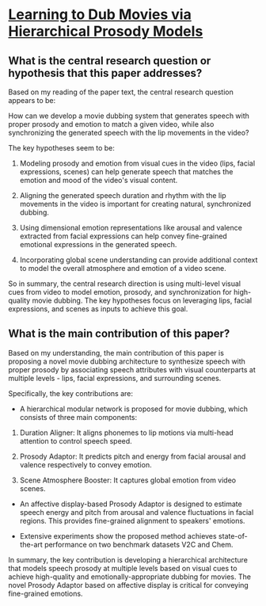 # [Learning to Dub Movies via Hierarchical Prosody Models](https://arxiv.org/abs/2212.04054)

## What is the central research question or hypothesis that this paper addresses?

 Based on my reading of the paper text, the central research question appears to be: 

How can we develop a movie dubbing system that generates speech with proper prosody and emotion to match a given video, while also synchronizing the generated speech with the lip movements in the video?

The key hypotheses seem to be:

1) Modeling prosody and emotion from visual cues in the video (lips, facial expressions, scenes) can help generate speech that matches the emotion and mood of the video's visual content. 

2) Aligning the generated speech duration and rhythm with the lip movements in the video is important for creating natural, synchronized dubbing.

3) Using dimensional emotion representations like arousal and valence extracted from facial expressions can help convey fine-grained emotional expressions in the generated speech. 

4) Incorporating global scene understanding can provide additional context to model the overall atmosphere and emotion of a video scene.

So in summary, the central research direction is using multi-level visual cues from video to model emotion, prosody, and synchronization for high-quality movie dubbing. The key hypotheses focus on leveraging lips, facial expressions, and scenes as inputs to achieve this goal.


## What is the main contribution of this paper?

 Based on my understanding, the main contribution of this paper is proposing a novel movie dubbing architecture to synthesize speech with proper prosody by associating speech attributes with visual counterparts at multiple levels - lips, facial expressions, and surrounding scenes. 

Specifically, the key contributions are:

- A hierarchical modular network is proposed for movie dubbing, which consists of three main components:

1) Duration Aligner: It aligns phonemes to lip motions via multi-head attention to control speech speed.

2) Prosody Adaptor: It predicts pitch and energy from facial arousal and valence respectively to convey emotion. 

3) Scene Atmosphere Booster: It captures global emotion from video scenes.

- An affective display-based Prosody Adaptor is designed to estimate speech energy and pitch from arousal and valence fluctuations in facial regions. This provides fine-grained alignment to speakers' emotions.

- Extensive experiments show the proposed method achieves state-of-the-art performance on two benchmark datasets V2C and Chem.

In summary, the key contribution is developing a hierarchical architecture that models speech prosody at multiple levels based on visual cues to achieve high-quality and emotionally-appropriate dubbing for movies. The novel Prosody Adaptor based on affective display is critical for conveying fine-grained emotions.
